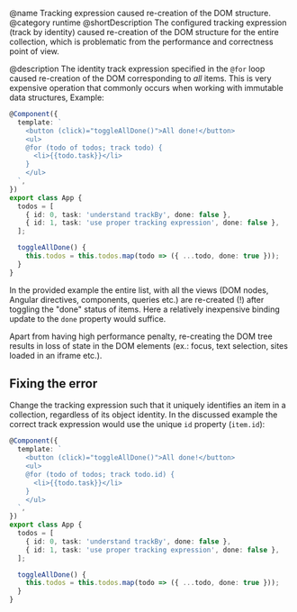 @name Tracking expression caused re-creation of the DOM structure.
@category runtime
@shortDescription The configured tracking expression (track by identity) caused re-creation of the DOM structure for the entire collection, which is problematic from the performance and correctness point of view.

@description
The identity track expression specified in the `@for` loop caused re-creation of the DOM corresponding to _all_ items. This is very expensive operation that commonly occurs when working with immutable data structures, Example:

```typescript
@Component({
  template: `
    <button (click)="toggleAllDone()">All done!</button>
    <ul>
    @for (todo of todos; track todo) {
      <li>{{todo.task}}</li>
    }
    </ul>
  `,
})
export class App {
  todos = [
    { id: 0, task: 'understand trackBy', done: false },
    { id: 1, task: 'use proper tracking expression', done: false },
  ];

  toggleAllDone() {
    this.todos = this.todos.map(todo => ({ ...todo, done: true }));
  }
}
```

In the provided example the entire list, with all the views (DOM nodes, Angular directives, components, queries etc.) are re-created (!) after toggling the "done" status of items. Here a relatively inexpensive binding update to the `done` property would suffice. 

Apart from having high performance penalty, re-creating the DOM tree results in loss of state in the DOM elements (ex.: focus, text selection, sites loaded in an iframe etc.).

## Fixing the error

Change the tracking expression such that it uniquely identifies an item in a collection, regardless of its object identity. In the discussed example the correct track expression would use the unique `id` property (`item.id`):

```typescript
@Component({
  template: `
    <button (click)="toggleAllDone()">All done!</button>
    <ul>
    @for (todo of todos; track todo.id) {
      <li>{{todo.task}}</li>
    }
    </ul>
  `,
})
export class App {
  todos = [
    { id: 0, task: 'understand trackBy', done: false },
    { id: 1, task: 'use proper tracking expression', done: false },
  ];

  toggleAllDone() {
    this.todos = this.todos.map(todo => ({ ...todo, done: true }));
  }
}
```
